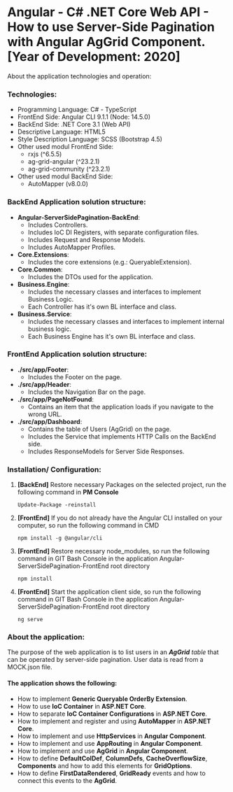 # Angular - C# .NET Core Web API - How to use Server-Side Pagination with Angular AgGrid Component. [Year of Development: 2020]

About the application technologies and operation:

### Technologies:

- Programming Language: C# - TypeScript
- FrontEnd Side: Angular CLI 9.1.1 (Node: 14.5.0)
- BackEnd Side: .NET Core 3.1 (Web API)
- Descriptive Language: HTML5
- Style Description Language: SCSS (Bootstrap 4.5)
- Other used modul FrontEnd Side:
  - rxjs (^6.5.5)
  - ag-grid-angular (^23.2.1)
  - ag-grid-community (^23.2.1)
- Other used modul BackEnd Side:
  - AutoMapper (v8.0.0)

### BackEnd Application solution structure:

- **Angular-ServerSidePagination-BackEnd**:
  - Includes Controllers.
  - Includes IoC DI Registers, with separate configuration files.
  - Includes Request and Response Models.
  - Includes AutoMapper Profiles.
- **Core.Extensions**:
  - Includes the core extensions (e.g.: QueryableExtension).
- **Core.Common**:
  - Includes the DTOs used for the application.
- **Business.Engine**:
  - Includes the necessary classes and interfaces to implement Business Logic.
  - Each Controller has it's own BL interface and class.
- **Business.Service**:
  - Includes the necessary classes and interfaces to implement internal business logic.
  - Each Business Engine has it's own BL interface and class.

### FrontEnd Application solution structure:

- **./src/app/Footer**:
  - Includes the Footer on the page.
- **./src/app/Header**:
  - Includes the Navigation Bar on the page.
- **./src/app/PageNotFound**:
  - Contains an item that the application loads if you navigate to the wrong URL.
- **./src/app/Dashboard**:
  - Contains the table of Users (AgGrid) on the page.
  - Includes the Service that implements HTTP Calls on the BackEnd side.
  - Includes ResponseModels for Server Side Responses.

### Installation/ Configuration:

1. **[BackEnd]** Restore necessary Packages on the selected project, run the following command in **PM Console**

   ```
   Update-Package -reinstall
   ```

2. **[FrontEnd]** If you do not already have the Angular CLI installed on your computer, so run the following command in CMD

   ```
   npm install -g @angular/cli
   ```

3. **[FrontEnd]** Restore necessary node_modules, so run the following command in GIT Bash Console in the application Angular-ServerSidePagination-FrontEnd root directory

   ```
   npm install
   ```

4. **[FrontEnd]** Start the application client side, so run the following command in GIT Bash Console in the application Angular-ServerSidePagination-FrontEnd root directory

   ```
   ng serve
   ```

### About the application:

The purpose of the web application is to list users in an **_AgGrid_** _table_ that can be operated by server-side pagination. User data is read from a MOCK.json file.

#### The application shows the following:

- How to implement **Generic Queryable OrderBy Extension**.
- How to use **IoC Container** in **ASP.NET Core**.
- How to separate **IoC Container Configurations** in **ASP.NET Core**.
- How to implement and register and using **AutoMapper** in **ASP.NET Core**.
- How to implement and use **HttpServices** in **Angular Component**.
- How to implement and use **AppRouting** in **Angular Component**.
- How to implement and use **AgGrid** in **Angular Component**.
- How to define **DefaultColDef**, **ColumnDefs**, **CacheOverflowSize**, **Components** and how to add this elements for **GridOptions**.
- How to define **FirstDataRendered**, **GridReady** events and how to connect this events to the **AgGrid**.
